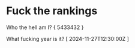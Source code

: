 # Fuck the rankings

Who the hell am I?
{ 5433432 }

What fucking year is it?
[ 2024-11-27T12:30:00Z ]
